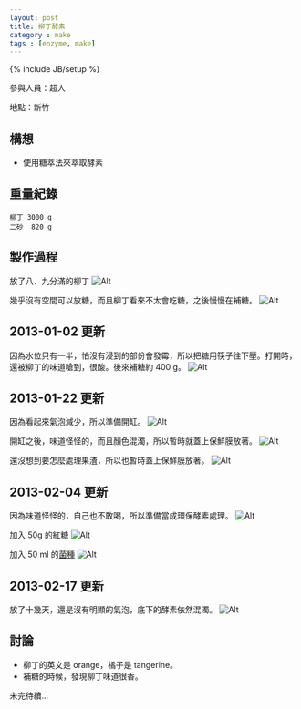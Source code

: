 ```yaml
---
layout: post
title: 柳丁酵素
category : make
tags : [enzyme, make]
---
```

{% include JB/setup %}

參與人員：超人

地點：新竹

## 構想

* 使用糖萃法來萃取酵素

## 重量紀錄

    柳丁 3000 g
    二砂  820 g

## 製作過程

放了八、九分滿的柳丁
![Alt](/img/make/2012-12-26/IMG_20121226_201935.jpg)

幾乎沒有空間可以放糖，而且柳丁看來不太會吃糖，之後慢慢在補糖。
![Alt](/img/make/2012-12-26/IMG_20121226_202523.jpg)

## 2013-01-02 更新

因為水位只有一半，怕沒有浸到的部份會發霉，所以把糖用筷子往下壓。打開時，還被柳丁的味道嗆到，很酸。後來補糖約 400 g。
![Alt](/img/make/2012-12-26/IMG_20130102_205949.jpg)

## 2013-01-22 更新

因為看起來氣泡減少，所以準備開缸。
![Alt](/img/make/2012-12-26/IMG_20130122_000742.jpg)

開缸之後，味道怪怪的，而且顏色混濁，所以暫時就蓋上保鮮膜放著。
![Alt](/img/make/2012-12-26/IMG_20130122_002253.jpg)

還沒想到要怎麼處理果渣，所以也暫時蓋上保鮮膜放著。
![Alt](/img/make/2012-12-26/IMG_20130122_002305.jpg)

## 2013-02-04 更新

因為味道怪怪的，自己也不敢喝，所以準備當成環保酵素處理。
![Alt](/img/make/2012-12-26/IMG_20130204_234007.jpg)

加入 50g 的紅糖
![Alt](/img/make/2012-12-26/IMG_20130204_234503.jpg)

加入 50 ml 的[菌種](/make/2012/12/29/clone)
![Alt](/img/make/2012-12-26/IMG_20130204_234605.jpg)

## 2013-02-17 更新

放了十幾天，還是沒有明顯的氣泡，底下的酵素依然混濁。
![Alt](/img/make/2012-12-26/IMG_20130217_205532.jpg)

## 討論

* 柳丁的英文是 orange，橘子是 tangerine。
* 補糖的時候，發現柳丁味道很香。

未完待續...

